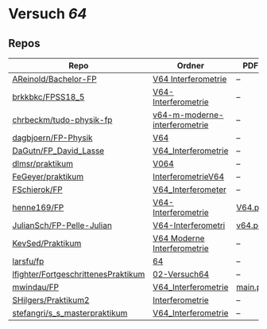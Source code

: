 # Versuch *64*

## Repos

|                                       Repo                                       |                                                       Ordner                                                        |                                                                     PDFs                                                                      |
|----------------------------------------------------------------------------------|---------------------------------------------------------------------------------------------------------------------|-----------------------------------------------------------------------------------------------------------------------------------------------|
|[AReinold/Bachelor-FP](../repo/AReinold/Bachelor-FP)                              |[V64 Interferometrie](https://github.com/AReinold/Bachelor-FP/tree/master/V64%20Interferometrie)                     |–                                                                                                                                              |
|[brkkbkc/FPSS18_5](../repo/brkkbkc/FPSS18_5)                                      |[V64-Interferometrie](https://github.com/brkkbkc/FPSS18_5/tree/master/V64-Interferometrie)                           |–                                                                                                                                              |
|[chrbeckm/tudo-physik-fp](../repo/chrbeckm/tudo-physik-fp)                        |[v64-m-moderne-interferometrie](https://github.com/chrbeckm/tudo-physik-fp/tree/master/v64-m-moderne-interferometrie)|–                                                                                                                                              |
|[dagbjoern/FP-Physik](../repo/dagbjoern/FP-Physik)                                |[V64](https://github.com/dagbjoern/FP-Physik/tree/master/V64)                                                        |–                                                                                                                                              |
|[DaGutn/FP_David_Lasse](../repo/DaGutn/FP_David_Lasse)                            |[V64_Interferometrie](https://github.com/DaGutn/FP_David_Lasse/tree/main/V64_Interferometrie)                        |–                                                                                                                                              |
|[dlmsr/praktikum](../repo/dlmsr/praktikum)                                        |[V064](https://github.com/dlmsr/praktikum/tree/master/V064)                                                          |–                                                                                                                                              |
|[FeGeyer/praktikum](../repo/FeGeyer/praktikum)                                    |[InterferometrieV64](https://github.com/FeGeyer/praktikum/tree/master/BFP/InterferometrieV64)                        |–                                                                                                                                              |
|[FSchierok/FP](../repo/FSchierok/FP)                                              |[V64_Interferometer](https://github.com/FSchierok/FP/tree/master/V64_Interferometer)                                 |–                                                                                                                                              |
|[henne169/FP](../repo/henne169/FP)                                                |[V64-Interferometrie](https://github.com/henne169/FP/tree/master/V64-Interferometrie)                                |[V64.pdf](https://docs.google.com/viewer?url=https://raw.githubusercontent.com/henne169/FP/master/V64-Interferometrie/V64.pdf)                 |
|[JulianSch/FP-Pelle-Julian](../repo/JulianSch/FP-Pelle-Julian)                    |[V64-Interferometri](https://github.com/JulianSch/FP-Pelle-Julian/tree/master/V64-Interferometri)                    |[v64.pdf](https://docs.google.com/viewer?url=https://raw.githubusercontent.com/JulianSch/FP-Pelle-Julian/master/Altprotokolle_nYR/v64.pdf)     |
|[KevSed/Praktikum](../repo/KevSed/Praktikum)                                      |[V64 Moderne Interferometrie](https://github.com/KevSed/Praktikum/tree/master/V64%20Moderne%20Interferometrie)       |–                                                                                                                                              |
|[larsfu/fp](../repo/larsfu/fp)                                                    |[64](https://github.com/larsfu/fp/tree/master/64)                                                                    |–                                                                                                                                              |
|[lfighter/FortgeschrittenesPraktikum](../repo/lfighter/FortgeschrittenesPraktikum)|[02-Versuch64](https://github.com/lfighter/FortgeschrittenesPraktikum/tree/master/02-Versuch64)                      |–                                                                                                                                              |
|[mwindau/FP](../repo/mwindau/FP)                                                  |[V64_Interferometrie](https://github.com/mwindau/FP/tree/master/FP_Master/V64_Interferometrie)                       |[main.pdf](https://docs.google.com/viewer?url=https://raw.githubusercontent.com/mwindau/FP/master/FP_Master/V64_Interferometrie/build/main.pdf)|
|[SHilgers/Praktikum2](../repo/SHilgers/Praktikum2)                                |[Interferometrie](https://github.com/SHilgers/Praktikum2/tree/master/Interferometrie)                                |–                                                                                                                                              |
|[stefangri/s_s_masterpraktikum](../repo/stefangri/s_s_masterpraktikum)            |[V64_Interferometrie](https://github.com/stefangri/s_s_masterpraktikum/tree/master/V64_Interferometrie)              |–                                                                                                                                              |
